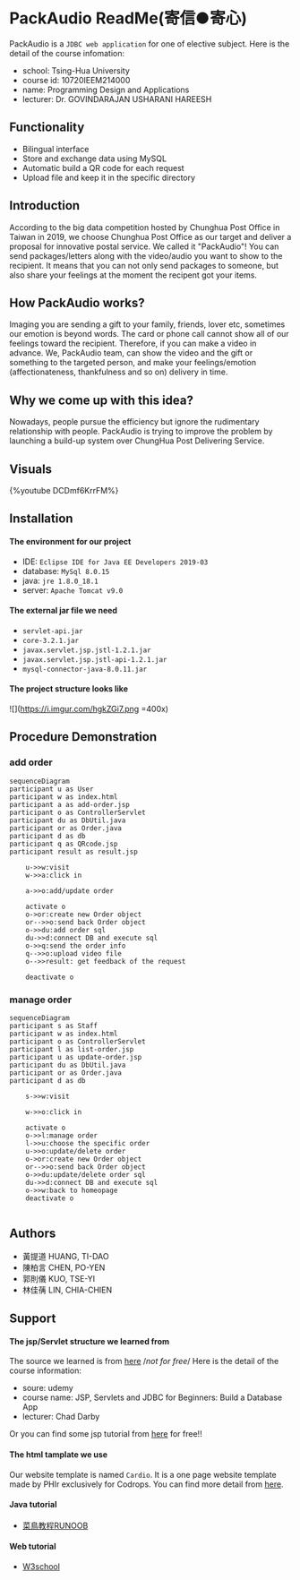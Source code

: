 # PackAudio ReadMe(寄信●寄心)
PackAudio is a `JDBC web application` for one of elective subject. Here is the detail of the course infomation:
- school: Tsing-Hua University
- course id: 10720IEEM214000
- name: Programming Design and Applications
- lecturer: Dr. GOVINDARAJAN USHARANI HAREESH

## Functionality
- Bilingual interface
- Store and exchange data using MySQL
- Automatic build a QR code for each request
- Upload file and keep it in the specific directory


## Introduction
According to the big data competition hosted by Chunghua Post Office in Taiwan in 2019, we choose Chunghua Post Office as our target and deliver a proposal for innovative postal service. We called it "PackAudio"! You can send packages/letters along with the video/audio you want to show to the recipient. It means that you can not only send packages to someone, but also share your feelings at the moment the recipent got your items. 

## How PackAudio works?
Imaging you are sending a gift to your family, friends, lover etc, sometimes our emotion is beyond words. The card or phone call cannot show all of our feelings toward the recipient. Therefore, if you can make a video in advance. We, PackAudio team, can show the video and the gift or something to the targeted person, and make your feelings/emotion (affectionateness, thankfulness and so on) delivery in time.

## Why we come up with this idea?
Nowadays, people pursue the efficiency but ignore the rudimentary relationship with people. PackAudio is trying to improve the problem by launching a build-up system over ChungHua Post Delivering Service.

## Visuals
{%youtube DCDmf6KrrFM%}

## Installation
#### The environment for our project
- IDE: `Eclipse IDE for Java EE Developers 2019-03`
- database: `MySql 8.0.15`
- java: `jre 1.8.0_18.1`
- server: `Apache Tomcat v9.0`

#### The external jar file we need
- `servlet-api.jar`
- `core-3.2.1.jar`
- `javax.servlet.jsp.jstl-1.2.1.jar`
- `javax.servlet.jsp.jstl-api-1.2.1.jar`
- `mysql-connector-java-8.0.11.jar`

#### The project structure looks like
![](https://i.imgur.com/hgkZGi7.png =400x)

## Procedure Demonstration
### add order
```mermaid
sequenceDiagram
participant u as User
participant w as index.html
participant a as add-order.jsp
participant o as ControllerServlet
participant du as DbUtil.java
participant or as Order.java
participant d as db
participant q as QRcode.jsp
participant result as result.jsp

    u->>w:visit
    w->>a:click in
    
    a->>o:add/update order
    
    activate o
    o->or:create new Order object
    or-->>o:send back Order object
    o->>du:add order sql
    du->>d:connect DB and execute sql
    o->>q:send the order info
    q-->>o:upload video file
    o-->>result: get feedback of the request
    
    deactivate o
```

### manage order
```mermaid
sequenceDiagram
participant s as Staff
participant w as index.html
participant o as ControllerServlet
participant l as list-order.jsp
participant u as update-order.jsp
participant du as DbUtil.java
participant or as Order.java
participant d as db

    s->>w:visit
    
    w->>o:click in
    
    activate o
    o->>l:manage order
    l->>u:choose the specific order
    u->>o:update/delete order
    o->or:create new Order object
    or-->>o:send back Order object
    o->>du:update/delete order sql
    du->>d:connect DB and execute sql
    o->>w:back to homeopage
    deactivate o
    
```


## Authors
- 黃提道 HUANG, TI-DAO
- 陳柏言 CHEN, PO-YEN
- 郭則儀 KUO, TSE-YI
- 林佳蒨 LIN, CHIA-CHIEN

## Support
#### The jsp/Servlet structure we learned from
The source we learned is from [here](https://www.udemy.com/jsp-tutorial/) /*not for free*/
Here is the detail of the course information:
- soure: udemy
- course name: JSP, Servlets and JDBC for Beginners: Build a Database App
- lecturer: Chad Darby

Or you can find some jsp tutorial from [here](https://www.youtube.com/playlist?list=PLEAQNNR8IlB588DQvb2wbKFQh2DviPApl) for free!!

#### The html tamplate we use
Our website template is named `Cardio`. It is a one page website template made by PHIr exclusively for Codrops.
You can find more detail from [here](https://www.free-css.com/free-css-templates/page238/cardio?fbclid=IwAR2CEEVV5B6LD02pb5j4rRm2BFjM0HFS6XqUTdV4c6Ocm08fv1IQN93K7Bg).

#### Java tutorial
- [菜鳥教程RUNOOB](http://www.runoob.com/java/java-tutorial.html)

#### Web tutorial
- [W3school](https://www.w3schools.com/)


